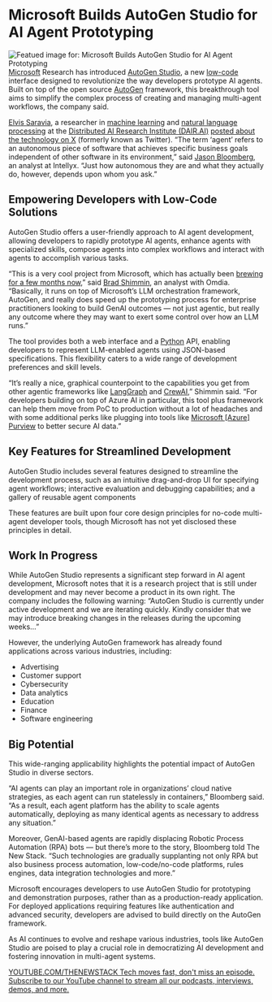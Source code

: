 # Microsoft Builds AutoGen Studio for AI Agent Prototyping
![Featued image for: Microsoft Builds AutoGen Studio for AI Agent Prototyping](https://cdn.thenewstack.io/media/2024/08/5102500e-valeria-nikitina-mlvfsxdrtdq-unsplash-1024x785.jpg)
[Microsoft](https://news.microsoft.com/?utm_content=inline+mention) Research has introduced [AutoGen Studio](https://microsoft.github.io/autogen/docs/autogen-studio/getting-started/), a new [low-code](https://thenewstack.io/confessions-of-a-low-code-convert/) interface designed to revolutionize the way developers prototype AI agents.
Built on top of the open source [AutoGen](https://microsoft.github.io/autogen) framework, this breakthrough tool aims to simplify the complex process of creating and managing multi-agent workflows, the company said.

[Elvis Saravia](https://www.linkedin.com/in/omarsar/?originalSubdomain=bz), a researcher in [machine learning](https://thenewstack.io/how-machine-learning-works-an-overview/) and [natural language processing](https://thenewstack.io/what-temperature-means-in-natural-language-processing-and-ai/) at the [Distributed AI Research Institute (DAIR.AI)](https://www.dair-institute.org/) [posted about the technology on X](https://x.com/omarsar0/status/1829163090715529358?t=uu8tJUUbu4BSYWvZtzeb5g&s=03) (formerly known as Twitter).
“The term ‘agent’ refers to an autonomous piece of software that achieves specific business goals independent of other software in its environment,” said [Jason Bloomberg](https://www.linkedin.com/in/jasonbloomberg?originalSubdomain=nl), an analyst at Intellyx. “Just how autonomous they are and what they actually do, however, depends upon whom you ask.”

## Empowering Developers with Low-Code Solutions
AutoGen Studio offers a user-friendly approach to AI agent development, allowing developers to rapidly prototype AI agents, enhance agents with specialized skills, compose agents into complex workflows and interact with agents to accomplish various tasks.

“This is a very cool project from Microsoft, which has actually been [brewing for a few months now](https://github.com/microsoft/autogen/tree/main/samples/apps/autogen-studio),” said [Brad Shimmin](https://www.linkedin.com/in/bradshimmin/), an analyst with Omdia. “Basically, it runs on top of Microsoft’s LLM orchestration framework, AutoGen, and really does speed up the prototyping process for enterprise practitioners looking to build GenAI outcomes — not just agentic, but really any outcome where they may want to exert some control over how an LLM runs.”

The tool provides both a web interface and a [Python](https://thenewstack.io/python/) API, enabling developers to represent LLM-enabled agents using JSON-based specifications. This flexibility caters to a wide range of development preferences and skill levels.

“It’s really a nice, graphical counterpoint to the capabilities you get from other agentic frameworks like [LangGraph](https://thenewstack.io/develop-a-master-ai-agent-with-langgraph-in-python/) and [CrewAI](https://www.crewai.com/),” Shimmin said. “For developers building on top of Azure AI in particular, this tool plus framework can help them move from PoC to production without a lot of headaches and with some additional perks like plugging into tools like [Microsoft [Azure] Purview](https://www.microsoft.com/en-us/security/business/risk-management/microsoft-purview-data-governance/) to better secure AI data.”

## Key Features for Streamlined Development
AutoGen Studio includes several features designed to streamline the development process, such as an intuitive drag-and-drop UI for specifying agent workflows; interactive evaluation and debugging capabilities; and a gallery of reusable agent components

These features are built upon four core design principles for no-code multi-agent developer tools, though Microsoft has not yet disclosed these principles in detail.

## Work In Progress
While AutoGen Studio represents a significant step forward in AI agent development, Microsoft notes that it is a research project that is still under development and may never become a product in its own right. The company includes the following warning: “AutoGen Studio is currently under active development and we are iterating quickly. Kindly consider that we may introduce breaking changes in the releases during the upcoming weeks…”

However, the underlying AutoGen framework has already found applications across various industries, including:

- Advertising
- Customer support
- Cybersecurity
- Data analytics
- Education
- Finance
- Software engineering
## Big Potential
This wide-ranging applicability highlights the potential impact of AutoGen Studio in diverse sectors.

“AI agents can play an important role in organizations’ cloud native strategies, as each agent can run statelessly in containers,” Bloomberg said. “As a result, each agent platform has the ability to scale agents automatically, deploying as many identical agents as necessary to address any situation.”

Moreover, GenAI-based agents are rapidly displacing Robotic Process Automation (RPA) bots — but there’s more to the story, Bloomberg told The New Stack. “Such technologies are gradually supplanting not only RPA but also business process automation, low-code/no-code platforms, rules engines, data integration technologies and more.”

Microsoft encourages developers to use AutoGen Studio for prototyping and demonstration purposes, rather than as a production-ready application. For deployed applications requiring features like authentication and advanced security, developers are advised to build directly on the AutoGen framework.

As AI continues to evolve and reshape various industries, tools like AutoGen Studio are poised to play a crucial role in democratizing AI development and fostering innovation in multi-agent systems.

[
YOUTUBE.COM/THENEWSTACK
Tech moves fast, don't miss an episode. Subscribe to our YouTube
channel to stream all our podcasts, interviews, demos, and more.
](https://youtube.com/thenewstack?sub_confirmation=1)